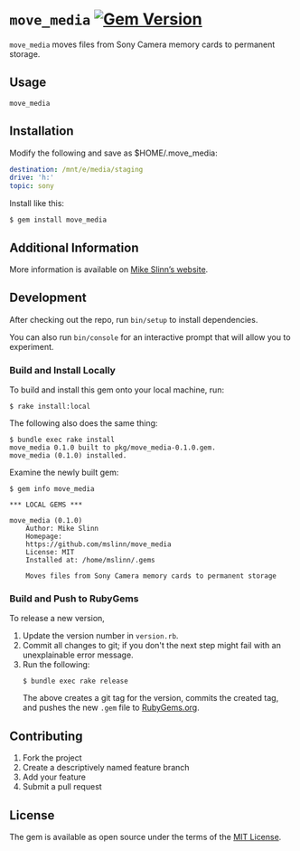 `move_media`
[![Gem Version](https://badge.fury.io/rb/move_media.svg)](https://badge.fury.io/rb/move_media)
===========

`move_media` moves files from Sony Camera memory cards to permanent storage.

## Usage

```
move_media
```


## Installation

Modify the following and save as $HOME/.move_media:

```yaml
destination: /mnt/e/media/staging
drive: 'h:'
topic: sony
```

Install like this:
```
$ gem install move_media
```

## Additional Information
More information is available on
[Mike Slinn&rsquo;s website](https://www.mslinn.com/av_studio/210-sony-a7iii.html).


## Development

After checking out the repo, run `bin/setup` to install dependencies.

You can also run `bin/console` for an interactive prompt that will allow you to experiment.


### Build and Install Locally
To build and install this gem onto your local machine, run:
```shell
$ rake install:local
```

The following also does the same thing:
```shell
$ bundle exec rake install
move_media 0.1.0 built to pkg/move_media-0.1.0.gem.
move_media (0.1.0) installed.
```

Examine the newly built gem:
```
$ gem info move_media

*** LOCAL GEMS ***

move_media (0.1.0)
    Author: Mike Slinn
    Homepage:
    https://github.com/mslinn/move_media
    License: MIT
    Installed at: /home/mslinn/.gems

    Moves files from Sony Camera memory cards to permanent storage
```


### Build and Push to RubyGems
To release a new version,
  1. Update the version number in `version.rb`.
  2. Commit all changes to git; if you don't the next step might fail with an unexplainable error message.
  3. Run the following:
     ```shell
     $ bundle exec rake release
     ```
     The above creates a git tag for the version, commits the created tag,
     and pushes the new `.gem` file to [RubyGems.org](https://rubygems.org).


## Contributing

1. Fork the project
2. Create a descriptively named feature branch
3. Add your feature
4. Submit a pull request


## License

The gem is available as open source under the terms of the [MIT License](https://opensource.org/licenses/MIT).
